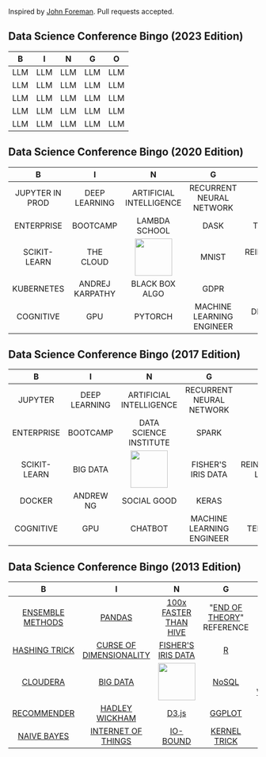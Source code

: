 Inspired by [John Foreman](https://twitter.com/John4man). Pull requests accepted.

## Data Science Conference Bingo (2023 Edition)


| B                | I                       | N                                                       | G                                                                             | O                    |
| :-----------:    | :-------------:         | :-------------:                                         | :-------------:                                                               | :-------------:      |
| LLM          | LLM           | LLM                                 | LLM                                                      | LLM               |
| LLM       | LLM                | LLM                                  | LLM                                                                       | LLM                 |
| LLM     | LLM               | LLM | LLM   | LLM |
| LLM           | LLM               | LLM                                             | LLM                                                                        | LLM               |
| LLM        | LLM                     | LLM                                                 | LLM    | LLM


## Data Science Conference Bingo (2020 Edition)


| B                | I                       | N                                                       | G                                                                             | O                    |
| :-----------:    | :-------------:         | :-------------:                                         | :-------------:                                                               | :-------------:      |
| JUPYTER IN PROD          | DEEP LEARNING           | ARTIFICIAL INTELLIGENCE                                 | RECURRENT NEURAL NETWORK                                                      | ETHICS               |
| ENTERPRISE       | BOOTCAMP                | LAMBDA SCHOOL                                  | DASK                                                                       | THE NEW OIL                 |
| SCIKIT-LEARN     | THE CLOUD               | <a href="http://drewconway.com/zia/2013/3/26/the-data-science-venn-diagram"><img src="http://bit.ly/ILsgBK" height="75" width="75"></a> | MNIST   | REINFORCEMENT LEARNING |
| KUBERNETES           | ANDREJ KARPATHY               | BLACK BOX ALGO                                             | GDPR                                                                        | PYTHON 3               |
| COGNITIVE        | GPU                     | PYTORCH                                                 | MACHINE LEARNING ENGINEER    | DIFFERENTIAL PRIVACY


## Data Science Conference Bingo (2017 Edition)


| B                | I                       | N                                                       | G                                                                             | O                    |
| :-----------:    | :-------------:         | :-------------:                                         | :-------------:                                                               | :-------------:      |
| JUPYTER          | DEEP LEARNING           | ARTIFICIAL INTELLIGENCE                                 | RECURRENT NEURAL NETWORK                                                      | ETHICS               |
| ENTERPRISE       | BOOTCAMP                | DATA SCIENCE INSTITUTE                                  | SPARK                                                                         | SEXY                 |
| SCIKIT-LEARN     | BIG DATA                | <a href="http://drewconway.com/zia/2013/3/26/the-data-science-venn-diagram"><img src="http://bit.ly/ILsgBK" height="75" width="75"></a> | FISHER'S IRIS DATA   | REINFORCEMENT LEARNING |
| DOCKER           | ANDREW NG               | SOCIAL GOOD                                             | KERAS                                                                         | PYTHON               |
| COGNITIVE        | GPU                     | CHATBOT                                                 | MACHINE LEARNING ENGINEER                                                     | TENSORFLOW           |


## Data Science Conference Bingo (2013 Edition)

| B                | I                       | N                                                       | G                                                   | O                    |
| :-----------:    | :-------------:         | :-------------:                                         | :-------------:                                     | :-------------:      |
| [ENSEMBLE METHODS](http://en.wikipedia.org/wiki/Ensemble_learning) | [PANDAS](http://pandas.pydata.org/)                  | [100x FASTER THAN HIVE](http://hortonworks.com/blog/100x-faster-hive/)                                   | "[END OF THEORY](http://www.wired.com/science/discoveries/magazine/16-07/pb_theory)" REFERENCE | [OUT-OF-CORE](http://en.wikipedia.org/wiki/Out-of-core_algorithm)          |
| [HASHING TRICK](http://en.wikipedia.org/wiki/Feature_hashing "None")    | [CURSE OF DIMENSIONALITY](http://en.wikipedia.org/wiki/Curse_of_dimensionality "None") | [FISHER'S IRIS DATA](http://en.wikipedia.org/wiki/Iris_flower_data_set)                                      | [R](http://www.r-project.org/)                                                   | [SEXY](http://hbr.org/2012/10/data-scientist-the-sexiest-job-of-the-21st-century/)                 |
| [CLOUDERA](http://www.cloudera.com/content/cloudera/en/home.html "None")         | [BIG DATA](http://en.wikipedia.org/wiki/Big_data)                | <a href="http://drewconway.com/zia/2013/3/26/the-data-science-venn-diagram"><img src="http://bit.ly/ILsgBK" height="75" width="75"></a> | [NoSQL](http://en.wikipedia.org/wiki/NoSQL)                                               | [MAP-REDUCE WORDCOUNT](http://wiki.apache.org/hadoop/WordCount) |
| [RECOMMENDER](http://en.wikipedia.org/wiki/Recommender_system)      | [HADLEY WICKHAM](http://had.co.nz/)          | [D3.js](http://d3js.org/)                                                   | [GGPLOT](http://ggplot2.org/)                                              | [PYTHON](http://www.python.org/)               |
| [NAIVE BAYES](http://en.wikipedia.org/wiki/Naive_Bayes_classifier)      | [INTERNET OF THINGS](http://en.wikipedia.org/wiki/Internet_of_Things)      | [IO-BOUND](http://en.wikipedia.org/wiki/I/O_bound)                                                | [KERNEL TRICK](http://en.wikipedia.org/wiki/Kernel_trick)                                        | [ARTISANAL DATA](http://www.fastcompany.com/3020211/dialed/why-data-artisans-are-the-new-data-scientists)       |

